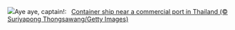 ![](https://www.bing.com/th?id=OHR.MaritimeDay_EN-US2262770680_UHD.jpg&w=1000)Aye aye, captain!:&nbsp;&ensp;[Container ship near a commercial port in Thailand (© Suriyapong Thongsawang/Getty Images)](https://www.bing.com/th?id=OHR.MaritimeDay_EN-US2262770680_UHD.jpg)
<br><br/>
